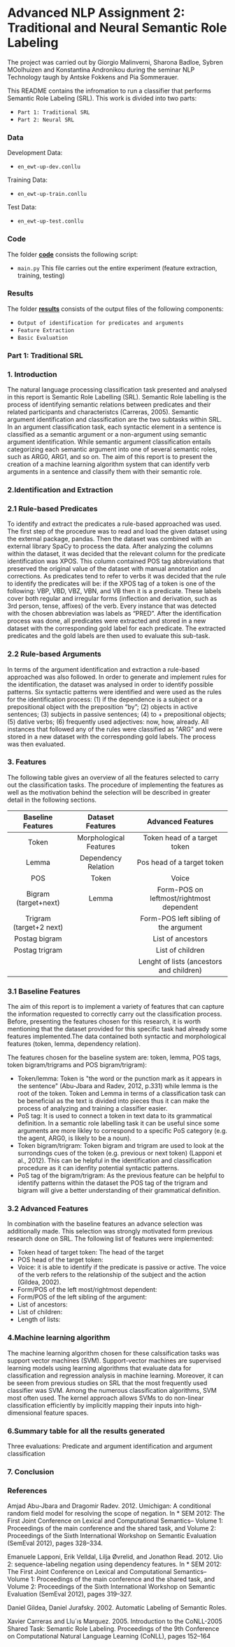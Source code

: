 # Advanced NLP Assignment 2: Traditional and Neural Semantic Role Labeling

The project was carried out by Giorgio Malinverni, Sharona Badloe, Sybren MOolhuizen and Konstantina Andronikou during the seminar NLP Technology taugh by Antske Fokkens and Pia Sommerauer.

This README contains the infromation to run a classifier that performs Semantic Role Labeling (SRL). This work is divided into two parts:
* `Part 1: Traditional SRL`
* `Part 2: Neural SRL`

### Data
Development Data:
* `en_ewt-up-dev.conllu`

Training Data:
* `en_ewt-up-train.conllu`

Test Data:
* `en_ewt-up-test.conllu`

### Code 
The folder [**code**](https://github.com/gioguitar99/NLP_Assignment_2/tree/main/Code) consists the following script:
* `main.py` This file carries out the entire experiment (feature extraction,
training, testing)

### Results 
The folder [**results**](https://github.com/gioguitar99/NLP_Assignment_2/tree/main/Results) consists of the output files of the following components:
* `Output of identification for predicates and arguments`
* `Feature Extraction`
* `Basic Evaluation`

### Part 1: Traditional SRL

### 1. Introduction 

The natural language processing classification task presented and analysed in this report is Semantic Role Labelling (SRL). Semantic Role labelling is the process of identifying semantic relations between predicates and their related participants and characteristcs (Carreras, 2005). Semantic argument identification and classification are the two subtasks within SRL. In an argument classification task, each syntactic element in a sentence is classified as a semantic argument or a non-argument using semantic argument identification. While semantic argument classification entails categorizing each semantic argument into one of several semantic roles, such as ARG0, ARG1, and so on. The aim of this report is to present the creation of a machine learning algorithm system that can identify verb arguments in a sentence and classify them with their semantic role. 


### 2.Identification and Extraction 
  ### 2.1 Rule-based Predicates 
  
To identify and extract the predicates a rule-based approached was used. The first step of the procedure was to read and load the given dataset using the external package, pandas. Then the dataset was combined with an external library SpaCy to process the data. After analyzing the columns within the dataset, it was decided that the relevant column for the predicate identification was XPOS. This column contained POS tag abbreviations that preserved the original value of the dataset with manual annotation and corrections. As predicates tend to refer to verbs it was decided that the rule to identify the predicates will be: if the XPOS tag of a token is one of the following: VBP, VBD, VBZ, VBN, and VB then it is a predicate. These labels cover both regular and irregular forms (inflection and derivation, such as 3rd person, tense, affixes) of the verb. Every instance that was detected with the chosen abbreviation was labels as “PRED”. After the identification process was done, all predicates were extracted and stored in a new dataset with the corresponding gold label for each predicate. The extracted predicates and the gold labels are then used to evaluate this sub-task. 

  ### 2.2 Rule-based Arguments 

In terms of the argument identification and extraction a rule-based approached was also followed. In order to generate and implement rules for the identification, the dataset was analysed in order to identify possible patterns. Six syntactic patterns were identified and were used as the rules for the identification process: (1) if the dependence is a subject or a prepositional object with the preposition “by”; (2) objects in active sentences; (3) subjects in passive sentences; (4) to + prepositional objects; (5) dative verbs; (6) frequently used adjectives: now, how, already. All instances that followed any of the rules were classified as "ARG" and were stored in a new dataset with the corresponding gold labels. The process was then evaluated.

### 3. Features 

The following table gives an overview of all the features selected to carry out the classification tasks. The procedure of implementing the features as well as the motivation behind the selection will be described in greater detail in the following sections.  

| Baseline Features       | Dataset Features          | Advanced Features  |
| :-------------: |:-------------:| :-----:|
| Token      | Morphological Features |Token head of a target token |
| Lemma      | Dependency Relation      | Pos head of a target token|
| POS | Token   | Voice |
| Bigram (target+next)|  Lemma  | Form-POS on leftmost/rightmost dependent |
| Trigram (target+2 next)| |Form-POS left sibling of the argument |
| Postag bigram| |List of ancestors |
| Postag trigram| |List of children |
| | |Lenght of lists (ancestors and children) |
 

### 3.1 Baseline Features 

The aim of this report is to implement a variety of features that can capture the information requested to correctly carry out the classification process. Before, presenting the features chosen for this research, it is worth mentioning that the dataset provided for this specific task had already some features implemented.The data contained both syntactic and morphological features (token, lemma, dependency relation).

The features chosen for the baseline system are: token, lemma, POS tags, token bigram/trigrams and POS bigram/trigram):
- Token/lemma: Token is "the word or the punction mark as it appears in the sentence" (Abu-Jbara and Radev, 2012, p.331) while lemma is the root of the token. Token and Lemma in terms of a classification task can be beneficial as the text is divided into pieces thus it can make the process of analyzing and training a classifier easier. 
- PoS tag: It is used to connect a token in text data to its grammatical definition. In a semantic role labelling task it can be useful since some arguments are more likley to correspond to a specific PoS category (e.g. the agent, ARG0, is likely to be a noun).
- Token bigram/trigram: Token bigram and trigram are used to look at the surrondings cues of the token (e.g. previous or next token) (Lapponi et al., 2012). This can be helpful in the identification and classification procedure as it can idenfity potential syntactic patterns. 
- PoS tag of the bigram/trigram: As the previous feature can be helpful to identify patterns within the dataset the POS tag of the trigram and bigram will give a better understanding of their grammatical definition. 
 


### 3.2 Advanced Features 

In combination with the baseline features an advance selection was additionally made. This selection was strongly motivated form previous research done on SRL. The following list of features were implemented:

- Token head of target token: The head of the target 
- POS head of the target token:
- Voice: it is able to identify if the predicate is passive or active. The voice of the verb refers to the relationship of the subject and the action (Gildea, 2002). 
- Form/POS of the left most/rightmost dependent: 
- Form/POS of the left sibling of the argument:
-  List of ancestors:
-  List of children:
-  Length of lists:

### 4.Machine learning algorithm

The machine learning algorithm chosen for these calssification tasks was support vector machines (SVM). Support-vector machines are supervised learning models using
learning algorithms that evaluate data for classification and regression analysis in machine learning. Moreover, it can be seeen from previous studies on SRL that the most frequently used classifier was SVM. Among the numerous classification algorithms, SVM most often used. The kernel approach allows SVMs to do non-linear classification efficiently by implicitly mapping their inputs into high-dimensional feature spaces.

### 6.Summary table for all the results generated 

Three evaluations: Predicate and argument identification and argument classification 

### 7. Conclusion
### References 

Amjad Abu-Jbara and Dragomir Radev. 2012. Umichigan: A conditional random field model for resolving the
scope of negation. In * SEM 2012: The First Joint Conference on Lexical and Computational Semantics–
Volume 1: Proceedings of the main conference and the shared task, and Volume 2: Proceedings of the Sixth
International Workshop on Semantic Evaluation (SemEval 2012), pages 328–334.

Emanuele Lapponi, Erik Velldal, Lilja Øvrelid, and Jonathon Read. 2012. Uio 2: sequence-labeling negation using
dependency features. In * SEM 2012: The First Joint Conference on Lexical and Computational Semantics–
Volume 1: Proceedings of the main conference and the shared task, and Volume 2: Proceedings of the Sixth
International Workshop on Semantic Evaluation (SemEval 2012), pages 319–327.

Daniel Gildea, Daniel Jurafsky. 2002. Automatic Labeling of Semantic Roles.

Xavier Carreras and Llu´ıs Marquez. 2005. Introduction to the CoNLL-2005 Shared Task: Semantic Role Labeling. Proceedings of the 9th Conference on Computational Natural Language Learning (CoNLL), pages 152–164
